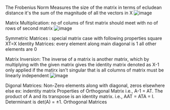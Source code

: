 The Frobenius Norm
  Measures the size of the matrix in terms of ecludean distance
    it's the sum of the magnitude of all the vectors in X
    ![image](https://github.com/user-attachments/assets/2d889081-85cb-4e5d-84db-a559fc7abc2d)
    
Matrix Multiplication: no of colums of first matrix should meet with no of rows of second matrix
  ![image](https://github.com/user-attachments/assets/1da595a1-dba3-4597-b983-85b64ea58e66)

Symmetric Matrices : special matrix case with following properties 
    square 
    XT=X
Identity Matrices: every element along main diagonal is 1
  all other elements are 0 
  
Matrix Inversion: The inverse of a matrix is another matrix, which by multiplying with the given matrix gives the identity matrix
denoted as X-1
only applied if the matirx isn't singular 
that is all columns of matrix must be linearly independent
![image](https://github.com/user-attachments/assets/b4e7c7e2-b7f9-4fee-a5cc-928c32fb079c)

Digonal Matrices: Non-Zero elements along with diagonal, zeros elsewhere else ex: indentity matrix 
  Properties of Orthogonal Matrix
  i.e., A-1 = AT. The product of A and its transpose is an identity matrix. i.e., AAT = ATA = I.   
  Determinant is det(A) = ±1.
Orthogonal Matrices
